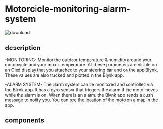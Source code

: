 # Motorcicle-monitoring-alarm-system
![download](https://user-images.githubusercontent.com/61006702/77225272-eec95280-6b6d-11ea-8473-87b95f04ba34.jpg)

## description
-MONITORING-
Monitor the outdoor temperature & humidity around your motorcycle and your motor temperature.
All these parameters are visible on an Oled display that you attached to your steering bar and on the app Blynk.
These values are also tracked and plotted in the Blynk app.

-ALARM SYSTEM-
The alarm system can be monitored and controlled via the Blynk app. It has a gyro sensor that triggers the alarm if the moto moves while the alarm is on. When there is an alarm, the Blynk app sends a push message to notify you. You can see the location of the moto on a map in the app.

## components

